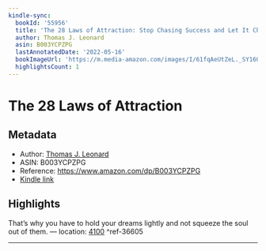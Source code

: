 ```yaml
---
kindle-sync:
  bookId: '55956'
  title: 'The 28 Laws of Attraction: Stop Chasing Success and Let It Chase You'
  author: Thomas J. Leonard
  asin: B003YCPZPG
  lastAnnotatedDate: '2022-05-16'
  bookImageUrl: 'https://m.media-amazon.com/images/I/61fqAeUtZeL._SY160.jpg'
  highlightsCount: 1
---
```

# The 28 Laws of Attraction
## Metadata
* Author: [Thomas J. Leonard](https://www.amazon.comundefined)
* ASIN: B003YCPZPG
* Reference: https://www.amazon.com/dp/B003YCPZPG
* [Kindle link](kindle://book?action=open&asin=B003YCPZPG)

## Highlights
That’s why you have to hold your dreams lightly and not squeeze the soul out of them. — location: [4100](kindle://book?action=open&asin=B003YCPZPG&location=4100) ^ref-36605

---
